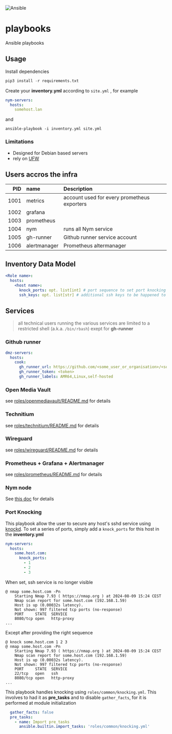 ![Ansible](https://img.shields.io/badge/ansible-%231A1918.svg?style=for-the-badge&logo=ansible&logoColor=white)

# playbooks
Ansible playbooks

## Usage

Install dependencies

```py
pip3 install -r requirements.txt
```

Create your **inventory.yml** according to `site.yml` , for example

```yaml
nym-servers:
  hosts:
    somehost.lan
```

and

```shell
ansible-playbook -i inventory.yml site.yml
```

### Limitations

- Designed for Debian based servers
- rely on [UFW](https://github.com/jbq/ufw)

## Users accros the infra

|  PID | name         | Description                                 |
| ---: | :----------- | :------------------------------------------ |
| 1001 | metrics      | account used for every prometheus exporters |
| 1002 | grafana      |                                             |
| 1003 | prometheus   |                                             |
| 1004 | nym          | runs all Nym service                        |
| 1005 | gh-runner    | Github runner service account               |
| 1006 | alertmanager | Prometheus altermanager                     |


## Inventory Data Model

```yaml
<Role name>:
  hosts:
    <host name>:
      knock_ports: opt. list[int] # port sequence to set port knocking 
      ssh_keys: opt. list[str] # additional ssh keys to be happened to sudoer's authorized_keys
```


## Services

> all technical users running the various services are limited to a restricted shell (a.k.a. `/bin/rbash`) exept for **gh-runner**

### Github runner

```yaml
dmz-servers:
  hosts:
    cook:
      gh_runner_url: https://github.com/<some_user_or_organisation>/<some_repo>
      gh_runner_token: <token>
      gh_runner_labels: AMR64,Linux,self-hosted
```

### Open Media Vault

see [roles/openmediavault/README.md](roles/openmediavault/README.md) for details

### Technitium

see [roles/technitium/README.md](roles/technitium/README.md) for details

### Wireguard

see [roles/wireguard/README.md](roles/technitium/README.md) for details

### Prometheus + Grafana + Alertmanager

see [roles/prometheus/README.md](roles/prometheus/README.md) for details

### Nym node

See [this doc](https://nymtech.net/) for details

### Port Knocking

This playbook allow the user to secure any host's sshd service using [knockd](https://github.com/jvinet/knock). To set a series of ports, simply add a `knock_ports` for this host in the **inventory.yml**

```yaml
nym-servers:
  hosts:
    some.host.com:
      knock_ports: 
        - 1
        - 2 
        - 3 
```

When set, ssh service is no longer visible

```shell
@ nmap some.host.com -Pn                             
    Starting Nmap 7.93 ( https://nmap.org ) at 2024-08-09 15:24 CEST
    Nmap scan report for some.host.com (192.168.1.59)
    Host is up (0.00032s latency).
    Not shown: 997 filtered tcp ports (no-response)
    PORT     STATE  SERVICE
    8080/tcp open   http-proxy
...
```

Except after providing the right sequence

```shell
@ knock some.host.com 1 2 3
@ nmap some.host.com -Pn                             
    Starting Nmap 7.93 ( https://nmap.org ) at 2024-08-09 15:24 CEST
    Nmap scan report for some.host.com (192.168.1.59)
    Host is up (0.00032s latency).
    Not shown: 997 filtered tcp ports (no-response)
    PORT     STATE  SERVICE
    22/tcp   open   ssh
    8080/tcp open   http-proxy
...
```

This playbook handles knocking using `roles/common/knocking.yml`. This involves to had it as **pre_tasks** and to disable `gather_facts`, for it is performed at module initialization

```yaml
  gather_facts: false
  pre_tasks:
    - name: Import pre_tasks
      ansible.builtin.import_tasks: 'roles/common/knocking.yml'
```

